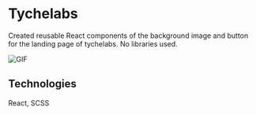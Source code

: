 # Tychelabs

Created reusable React components of the background image and button for the landing page of tychelabs. No libraries used.

![GIF](/src/images/tychelabs.gif)

## Technologies

React, SCSS
